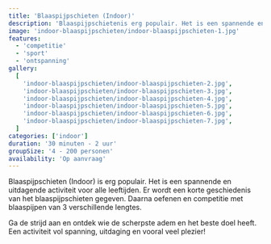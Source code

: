 ```yaml
---
title: 'Blaaspijpschieten (Indoor)'
description: 'Blaaspijpschietenis erg populair. Het is een spannende en uitdagende activiteit voor alle leeftijden.'
image: 'indoor-blaaspijpschieten/indoor-blaaspijpschieten-1.jpg'
features:
  - 'competitie'
  - 'sport'
  - 'ontspanning'
gallery:
  [
    'indoor-blaaspijpschieten/indoor-blaaspijpschieten-2.jpg',
    'indoor-blaaspijpschieten/indoor-blaaspijpschieten-3.jpg',
    'indoor-blaaspijpschieten/indoor-blaaspijpschieten-4.jpg',
    'indoor-blaaspijpschieten/indoor-blaaspijpschieten-5.jpg',
    'indoor-blaaspijpschieten/indoor-blaaspijpschieten-6.jpg',
    'indoor-blaaspijpschieten/indoor-blaaspijpschieten-7.jpg',
  ]
categories: ['indoor']
duration: '30 minuten - 2 uur'
groupSize: '4 - 200 personen'
availability: 'Op aanvraag'
---
```


Blaaspijpschieten (Indoor) is erg populair. Het is een spannende en uitdagende activiteit voor alle leeftijden. Er wordt een korte geschiedenis van het blaaspijpschieten gegeven. Daarna oefenen en competitie met blaaspijpen van 3 verschillende lengtes.

Ga de strijd aan en ontdek wie de scherpste adem en het beste doel heeft. Een activiteit vol spanning, uitdaging en vooral veel plezier!
